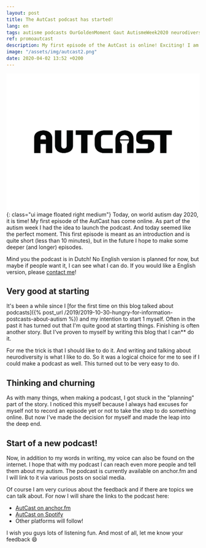 ```yaml
---
layout: post
title: The AutCast podcast has started!
lang: en
tags: autisme podcasts OurGoldenMoment Gaut AutismeWeek2020 neurodiversiteit
ref: promoautcast
description: My first episode of the AutCast is online! Exciting! I am very curious about the reactions.
image: "/assets/img/autcast2.png"
date: 2020-04-02 13:52 +0200
---
```

![AutCast logo](/assets/img/autcast2.png){: class="ui image floated right medium"}
Today, on world autism day 2020, it is time! My first episode of the AutCast has come online. As part of the autism week I had the idea to launch the podcast. And today seemed like the perfect moment. This first episode is meant as an introduction and is quite short (less than 10 minutes), but in the future I hope to make some deeper (and longer) episodes.

Mind you the podcast is in Dutch! No English version is planned for now, but maybe if people want it, I can see what I can do. If you would like a English version, please [contact me](/get-in-touch.html)!

## Very good at starting

It's been a while since I [for the first time on this blog talked about podcasts]({% post_url /2019/2019-10-30-hungry-for-information-postcasts-about-autism %}) and my intention to start 1 myself. Often in the past it has turned out that I'm quite good at starting things. Finishing is often another story. But I've proven to myself by writing this blog that I can** do it.

For me the trick is that I should like to do it. And writing and talking about neurodiversity is what I like to do. So it was a logical choice for me to see if I could make a podcast as well. This turned out to be very easy to do.

## Thinking and churning
As with many things, when making a podcast, I got stuck in the "planning" part of the story. I noticed this myself because I always had excuses for myself not to record an episode yet or not to take the step to do something online. But now I've made the decision for myself and made the leap into the deep end.

## Start of a new podcast!
Now, in addition to my words in writing, my voice can also be found on the internet. I hope that with my podcast I can reach even more people and tell them about my autism. The podcast is currently available on anchor.fm and I will link to it via various posts on social media.

Of course I am very curious about the feedback and if there are topics we can talk about. For now I will share the links to the podcast here:

- [AutCast on anchor.fm](https://anchor.fm/autcast)
- [AutCast on Spotify](https://open.spotify.com/show/2H6dT7TFrxSEmqV2Gtx1IE)
- Other platforms will follow!

I wish you guys lots of listening fun. And most of all, let me know your feedback :smile:
